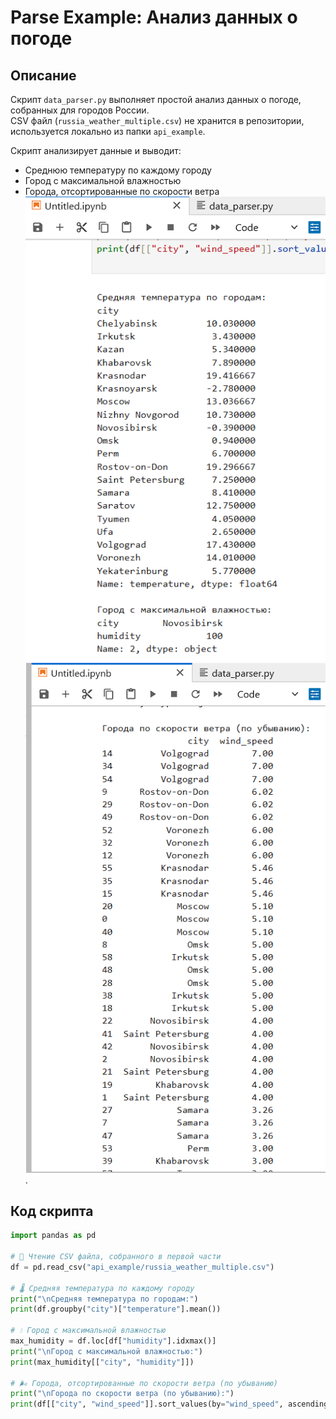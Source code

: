 # Parse Example: Анализ данных о погоде

## Описание
Скрипт `data_parser.py` выполняет простой анализ данных о погоде, собранных для городов России.  
CSV файл (`russia_weather_multiple.csv`) не хранится в репозитории, используется локально из папки `api_example`.

Скрипт анализирует данные и выводит:
- Среднюю температуру по каждому городу  
- Город с максимальной влажностью  
- Города, отсортированные по скорости ветра
![Скриншот](скр.ш4.png)
![Скриншот](скр.ш5.png).
## Код скрипта

```python
import pandas as pd

# 📄 Чтение CSV файла, собранного в первой части
df = pd.read_csv("api_example/russia_weather_multiple.csv")

# 🌡 Средняя температура по каждому городу
print("\nСредняя температура по городам:")
print(df.groupby("city")["temperature"].mean())

# 💧 Город с максимальной влажностью
max_humidity = df.loc[df["humidity"].idxmax()]
print("\nГород с максимальной влажностью:")
print(max_humidity[["city", "humidity"]])

# 🌬 Города, отсортированные по скорости ветра (по убыванию)
print("\nГорода по скорости ветра (по убыванию):")
print(df[["city", "wind_speed"]].sort_values(by="wind_speed", ascending=False))




